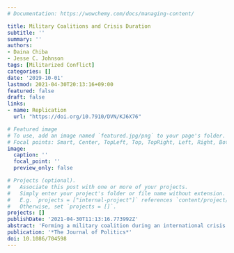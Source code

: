 ```yaml
---
# Documentation: https://wowchemy.com/docs/managing-content/

title: Military Coalitions and Crisis Duration
subtitle: ''
summary: ''
authors:
- Daina Chiba
- Jesse C. Johnson
tags: [Militarized Conflict]
categories: []
date: '2019-10-01'
lastmod: 2021-04-30T20:13:16+09:00
featured: false
draft: false
links:
- name: Replication
  url: "https://doi.org/10.7910/DVN/KJ6X76"

# Featured image
# To use, add an image named `featured.jpg/png` to your page's folder.
# Focal points: Smart, Center, TopLeft, Top, TopRight, Left, Right, BottomLeft, Bottom, BottomRight.
image:
  caption: ''
  focal_point: ''
  preview_only: false

# Projects (optional).
#   Associate this post with one or more of your projects.
#   Simply enter your project's folder or file name without extension.
#   E.g. `projects = ["internal-project"]` references `content/project/deep-learning/index.md`.
#   Otherwise, set `projects = []`.
projects: []
publishDate: '2021-04-30T11:13:16.773992Z'
abstract: 'Forming a military coalition during an international crisis can improve a state’s chances of achieving its political goals. We argue that the involvement of a coalition, however, can have unintended adverse effects on crisis outcomes by complicating the bargaining process and extending the duration of crises. This argument suggests that crises involving coalitions should be significantly longer than crises without coalitions. However, other factors that affect crisis duration are also likely to influence coalition formation. Therefore, taking into account the endogeneity of the presence of a coalition is essential to testing our hypothesis. To deal with this inferential challenge, we develop a new statistical model that is an extension of instrumental variable estimation in survival analysis. Our analysis of 255 post–World War II interstate crises demonstrates that, even after accounting for the endogeneity of coalition formation, military coalitions tend to extend the duration of crises by approximately 284 days.'
publication: '*The Journal of Politics*'
doi: 10.1086/704598
---
```

